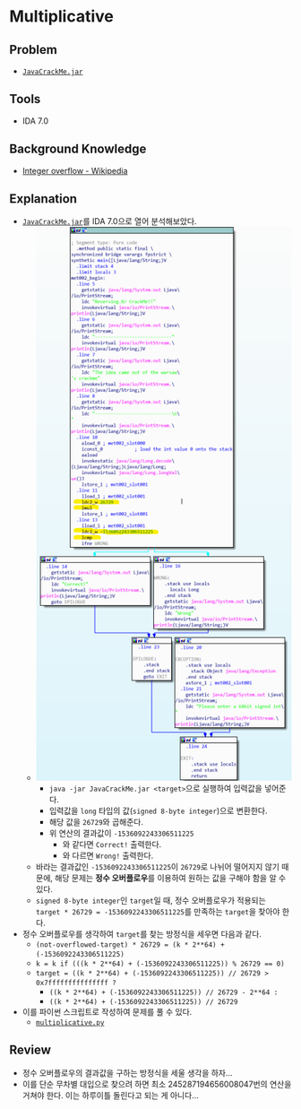# Multiplicative

## Problem

* [`JavaCrackMe.jar`](./JavaCrackMe.jar)

## Tools

* IDA 7.0

## Background Knowledge

* [Integer overflow - Wikipedia](https://en.wikipedia.org/wiki/Integer_overflow)

## Explanation

* [`JavaCrackMe.jar`](./JavaCrackMe.jar)를 IDA 7.0으로 열어 분석해보았다.
  * ![1-1](./1-1.png?raw=true)
    * `java -jar JavaCrackMe.jar <target>`으로 실행하여 입력값을 넣어준다.
    * 입력값을 `long` 타입의 값(`signed 8-byte integer`)으로 변환한다.
    * 해당 값을 `26729`와 곱해준다.
    * 위 연산의 결과값이 `-1536092243306511225`
      * 와 같다면 `Correct!` 출력한다.
      * 와 다르면 `Wrong!` 출력한다.
  * 바라는 결과값인 `-1536092243306511225`이 `26729`로 나뉘어 떨어지지 않기 때문에, 해당 문제는 **정수 오버플로우**를 이용하여 원하는 값을 구해야 함을 알 수 있다.
  * `signed 8-byte integer`인 `target`일 때, 정수 오버플로우가 적용되는 `target * 26729 = -1536092243306511225`를 만족하는 `target`을 찾아야 한다.
* 정수 오버플로우를 생각하여 `target`를 찾는 방정식을 세우면 다음과 같다.
  * `(not-overflowed-target) * 26729 = (k * 2**64) + (-1536092243306511225)`
  * `k = k if (((k * 2**64) + (-1536092243306511225)) % 26729 == 0)`
  * `target = ((k * 2**64) + (-1536092243306511225)) // 26729 > 0x7fffffffffffffff ? `
    * `((k * 2**64) + (-1536092243306511225)) // 26729 - 2**64 : `
    * `((k * 2**64) + (-1536092243306511225)) // 26729`
* 이를 파이썬 스크립트로 작성하여 문제를 풀 수 있다.
  * [`multiplicative.py`](./multiplicative.py)

## Review

* 정수 오버플로우의 결과값을 구하는 방정식을 세울 생각을 하자...
* 이를 단순 무차별 대입으로 찾으려 하면 최소 245287194656008047번의 연산을 거쳐야 한다. 이는 하루이틀 돌린다고 되는 게 아니다...
